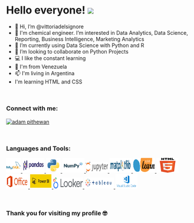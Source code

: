 <h1> Hello everyone! <img src = "https://raw.githubusercontent.com/MartinHeinz/MartinHeinz/master/wave.gif" width = 30px> </h1>
<p align='center'>
</p>

- 👋 Hi, I’m @vittoriadelsignore
- 👀 I'm chemical engineer. I’m interested in Data Analytics, Data Science, Reporting, Business Intelligence, Marketing Analytics
- 🌱 I’m currently using Data Science with Python and R
- 💞️ I’m looking to collaborate on Python Projects
- 💻 I like the constant learning 
- 🌱 I'm from Venezuela
- 📫 I'm living in Argentina
- I'm learning HTML and CSS


<br>

<h3 align="left">Connect with me:</h3>
<p align="left">
  <a href="https://www.linkedin.com/in/vittoriadelsignore/" target="blank"><img align="center"
      src="https://raw.githubusercontent.com/rahuldkjain/github-profile-readme-generator/master/src/images/icons/Social/linked-in-alt.svg"
      alt="adam pithewan" height="30" width="40" /></a>
</p>

<br>

<h3 align="left">Languages and Tools:</h3>
<p align="left"> <a href="https://developer.android.com" target="_blank" rel="noreferrer"> 
<a href="https://www.mysql.com/" target="_blank" rel="noreferrer"> <img
      src="https://raw.githubusercontent.com/devicons/devicon/master/icons/mysql/mysql-original-wordmark.svg"
      alt="mysql" width="40" height="40" /> </a> 
      <a href="https://pandas.pydata.org/" target="_blank" rel="noreferrer"> <img
      src="https://github.com/vittoriadelsignore/vittoriadelsignore/blob/main/pandas.png"
      alt="pandas" width="60" height="40" /> </a>  
      <a href="https://www.python.org" target="_blank" rel="noreferrer"> <img
      src="https://raw.githubusercontent.com/devicons/devicon/master/icons/python/python-original.svg" alt="python"
      width="40" height="40" /> </a>  
      <a href="https://www.numpy.org" target="_blank" rel="noreferrer"> <img
      src="https://github.com/vittoriadelsignore/vittoriadelsignore/blob/main/Logo%20Numpy.png" alt="numpy"
      width="60" height="40" /> </a>  
      <a href="https://www.jupyter.org" target="_blank" rel="noreferrer"> <img
      src="https://github.com/vittoriadelsignore/vittoriadelsignore/blob/main/Jupyter.svg" alt="jupyter"
      width="60" height="30" /> </a> 
      <a href="https://www.matplotlib.org" target="_blank" rel="noreferrer"> <img
      src="https://github.com/vittoriadelsignore/vittoriadelsignore/blob/main/Matplotlib.svg" alt="matplotlib"
      width="60" height="40" /> </a> 
      <a href="https://www.scikit-learn.org" target="_blank" rel="noreferrer"> <img
      src="https://github.com/vittoriadelsignore/vittoriadelsignore/blob/main/scikit-learn-logo-small.png" alt="scikit-learn"
      width="60" height="40" /> </a> 
      <a href="https://www.lenguajehtml.com" target="_blank" rel="noreferrer"> <img
      src="https://github.com/vittoriadelsignore/vittoriadelsignore/blob/main/html.png" alt="html"
      width="60" height="40" /> </a> 
      <br>
      <a href="https://www.office.com" target="_blank" rel="noreferrer"> <img
      src="https://github.com/vittoriadelsignore/vittoriadelsignore/blob/main/Office%20Logo.png" alt="Office"
      width="60" height="40" /> </a> 
      <a href="https://powerbi.microsoft.com/es-es/" target="_blank" rel="noreferrer"> <img
      src="https://github.com/vittoriadelsignore/vittoriadelsignore/blob/main/Power%20BI%20Logo.png" alt="Office"
      width="60" height="40" /> </a> 
      <a href="https://lookerstudio.google.com/u/0/navigation/reporting" target="_blank" rel="noreferrer"> <img
      src="https://github.com/vittoriadelsignore/vittoriadelsignore/blob/main/Looker%20Logo.png" alt="Office"
      width="80" height="30" /> </a> 
      <a href="https://www.tableau.com/" target="_blank" rel="noreferrer"> <img
      src="https://github.com/vittoriadelsignore/vittoriadelsignore/blob/main/Tableau%20Logo.png" alt="Office"
      width="80" height="30" /> 
  </a> 
      <a href="https://code.visualstudio.com/" target="_blank" rel="noreferrer"> <img
      src="https://github.com/vittoriadelsignore/vittoriadelsignore/blob/main/VSC%20Logo.png" alt="Office"
      width="60" height="40" /> </a>
   
</p>

<br>

### Thank you for visiting my profile 🤓 

<!---
vittoriadelsignore/vittoriadelsignore is a ✨ special ✨ repository because its `README.md` (this file) appears on your GitHub profile.
You can click the Preview link to take a look at your changes.
--->
